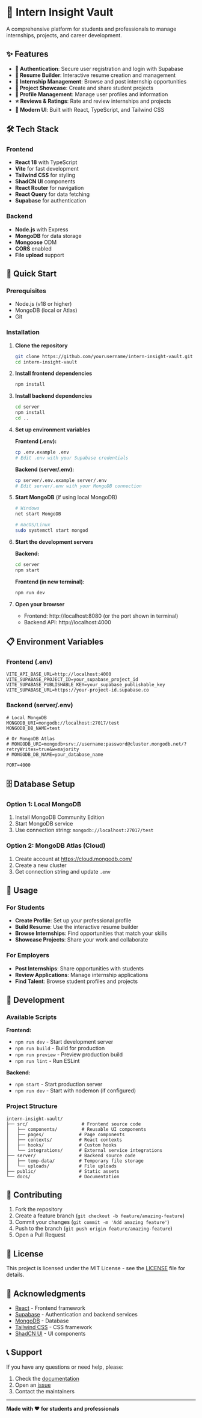 # 🚀 Intern Insight Vault

A comprehensive platform for students and professionals to manage internships, projects, and career development.

## ✨ Features

- **🔐 Authentication**: Secure user registration and login with Supabase
- **📄 Resume Builder**: Interactive resume creation and management
- **💼 Internship Management**: Browse and post internship opportunities
- **🚀 Project Showcase**: Create and share student projects
- **👤 Profile Management**: Manage user profiles and information
- **⭐ Reviews & Ratings**: Rate and review internships and projects
- **🎨 Modern UI**: Built with React, TypeScript, and Tailwind CSS

## 🛠️ Tech Stack

### Frontend
- **React 18** with TypeScript
- **Vite** for fast development
- **Tailwind CSS** for styling
- **ShadCN UI** components
- **React Router** for navigation
- **React Query** for data fetching
- **Supabase** for authentication

### Backend
- **Node.js** with Express
- **MongoDB** for data storage
- **Mongoose** ODM
- **CORS** enabled
- **File upload** support

## 🚀 Quick Start

### Prerequisites
- Node.js (v18 or higher)
- MongoDB (local or Atlas)
- Git

### Installation

1. **Clone the repository**
   ```bash
   git clone https://github.com/yourusername/intern-insight-vault.git
   cd intern-insight-vault
   ```

2. **Install frontend dependencies**
   ```bash
   npm install
   ```

3. **Install backend dependencies**
   ```bash
   cd server
   npm install
   cd ..
   ```

4. **Set up environment variables**
   
   **Frontend (.env):**
   ```bash
   cp .env.example .env
   # Edit .env with your Supabase credentials
   ```
   
   **Backend (server/.env):**
   ```bash
   cp server/.env.example server/.env
   # Edit server/.env with your MongoDB connection
   ```

5. **Start MongoDB** (if using local MongoDB)
   ```bash
   # Windows
   net start MongoDB
   
   # macOS/Linux
   sudo systemctl start mongod
   ```

6. **Start the development servers**
   
   **Backend:**
   ```bash
   cd server
   npm start
   ```
   
   **Frontend (in new terminal):**
   ```bash
   npm run dev
   ```

7. **Open your browser**
   - Frontend: http://localhost:8080 (or the port shown in terminal)
   - Backend API: http://localhost:4000

## 📋 Environment Variables

### Frontend (.env)
```env
VITE_API_BASE_URL=http://localhost:4000
VITE_SUPABASE_PROJECT_ID=your_supabase_project_id
VITE_SUPABASE_PUBLISHABLE_KEY=your_supabase_publishable_key
VITE_SUPABASE_URL=https://your-project-id.supabase.co
```

### Backend (server/.env)
```env
# Local MongoDB
MONGODB_URI=mongodb://localhost:27017/test
MONGODB_DB_NAME=test

# Or MongoDB Atlas
# MONGODB_URI=mongodb+srv://username:password@cluster.mongodb.net/?retryWrites=true&w=majority
# MONGODB_DB_NAME=your_database_name

PORT=4000
```

## 🗄️ Database Setup

### Option 1: Local MongoDB
1. Install MongoDB Community Edition
2. Start MongoDB service
3. Use connection string: `mongodb://localhost:27017/test`

### Option 2: MongoDB Atlas (Cloud)
1. Create account at https://cloud.mongodb.com/
2. Create a new cluster
3. Get connection string and update `.env`

## 📱 Usage

### For Students
- **Create Profile**: Set up your professional profile
- **Build Resume**: Use the interactive resume builder
- **Browse Internships**: Find opportunities that match your skills
- **Showcase Projects**: Share your work and collaborate

### For Employers
- **Post Internships**: Share opportunities with students
- **Review Applications**: Manage internship applications
- **Find Talent**: Browse student profiles and projects

## 🔧 Development

### Available Scripts

**Frontend:**
- `npm run dev` - Start development server
- `npm run build` - Build for production
- `npm run preview` - Preview production build
- `npm run lint` - Run ESLint

**Backend:**
- `npm start` - Start production server
- `npm run dev` - Start with nodemon (if configured)

### Project Structure
```
intern-insight-vault/
├── src/                    # Frontend source code
│   ├── components/         # Reusable UI components
│   ├── pages/             # Page components
│   ├── contexts/          # React contexts
│   ├── hooks/             # Custom hooks
│   └── integrations/      # External service integrations
├── server/                # Backend source code
│   ├── temp-data/         # Temporary file storage
│   └── uploads/           # File uploads
├── public/                # Static assets
└── docs/                  # Documentation
```

## 🤝 Contributing

1. Fork the repository
2. Create a feature branch (`git checkout -b feature/amazing-feature`)
3. Commit your changes (`git commit -m 'Add amazing feature'`)
4. Push to the branch (`git push origin feature/amazing-feature`)
5. Open a Pull Request

## 📄 License

This project is licensed under the MIT License - see the [LICENSE](LICENSE) file for details.

## 🙏 Acknowledgments

- [React](https://reactjs.org/) - Frontend framework
- [Supabase](https://supabase.com/) - Authentication and backend services
- [MongoDB](https://www.mongodb.com/) - Database
- [Tailwind CSS](https://tailwindcss.com/) - CSS framework
- [ShadCN UI](https://ui.shadcn.com/) - UI components

## 📞 Support

If you have any questions or need help, please:
1. Check the [documentation](docs/)
2. Open an [issue](https://github.com/yourusername/intern-insight-vault/issues)
3. Contact the maintainers

---

**Made with ❤️ for students and professionals**
